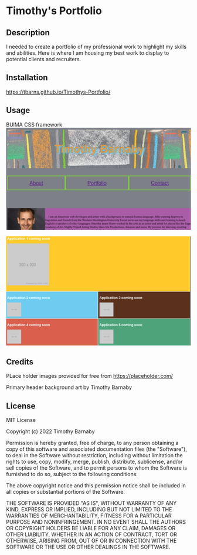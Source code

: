 # Timothy's Portfolio

## Description
I needed to create a portfolio of my professional work to highlight my skills and abilities.  Here is where I am housing my best work to display to potential clients and recruiters. 


## Installation
https://tbarns.github.io/Timothys-Portfolio/


## Usage
BUlMA CSS framework
<img src="assets/Portfolio-1.png" alt="screenshot of live website">

<img src="assets/Portfolio-2.png" alt="screenshot of live website">


## Credits
PLace holder images provided for free from https://placeholder.com/

Primary header background art by Timothy Barnaby 

## License
MIT License

Copyright (c) 2022 Timothy Barnaby

Permission is hereby granted, free of charge, to any person obtaining a copy
of this software and associated documentation files (the "Software"), to deal
in the Software without restriction, including without limitation the rights
to use, copy, modify, merge, publish, distribute, sublicense, and/or sell
copies of the Software, and to permit persons to whom the Software is
furnished to do so, subject to the following conditions:

The above copyright notice and this permission notice shall be included in all
copies or substantial portions of the Software.

THE SOFTWARE IS PROVIDED "AS IS", WITHOUT WARRANTY OF ANY KIND, EXPRESS OR
IMPLIED, INCLUDING BUT NOT LIMITED TO THE WARRANTIES OF MERCHANTABILITY,
FITNESS FOR A PARTICULAR PURPOSE AND NONINFRINGEMENT. IN NO EVENT SHALL THE
AUTHORS OR COPYRIGHT HOLDERS BE LIABLE FOR ANY CLAIM, DAMAGES OR OTHER
LIABILITY, WHETHER IN AN ACTION OF CONTRACT, TORT OR OTHERWISE, ARISING FROM,
OUT OF OR IN CONNECTION WITH THE SOFTWARE OR THE USE OR OTHER DEALINGS IN THE
SOFTWARE.
